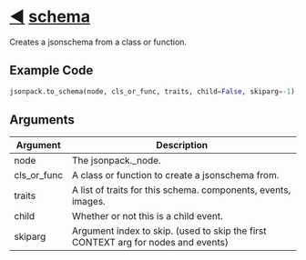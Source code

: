 # [◀](./index.html) [schema](/jsonpack/__init__.py)

Creates a jsonschema from a class or function.

## Example Code
```py
jsonpack.to_schema(node, cls_or_func, traits, child=False, skiparg=-1)
```

## Arguments

| Argument | Description |
|--|--|
|node|The jsonpack._node.|
|cls_or_func|A class or function to create a jsonschema from.|
|traits|A list of traits for this schema. components, events, images.|
|child|Whether or not this is a child event.|
|skiparg|Argument index to skip. (used to skip the first CONTEXT arg for nodes and events)|
